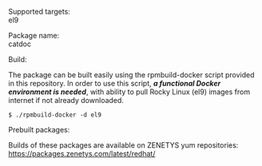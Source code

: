 Supported targets:<br/>
el9

Package name:<br/>
catdoc

Build:

The package can be built easily using the rpmbuild-docker script provided in this repository. In order to use this script, _**a functional Docker environment is needed**_, with ability to pull Rocky Linux (el9) images from internet if not already downloaded.

```
$ ./rpmbuild-docker -d el9
```

Prebuilt packages:

Builds of these packages are available on ZENETYS yum repositories:<br/>
https://packages.zenetys.com/latest/redhat/

